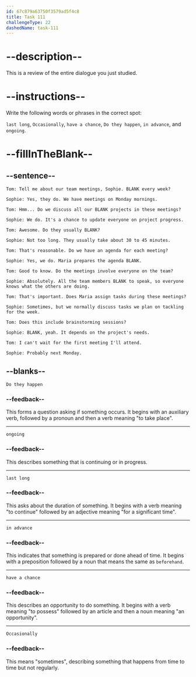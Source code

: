 ```yaml
---
id: 67c879a63750f3579ad5f4c8
title: Task 111
challengeType: 22
dashedName: task-111
---
```


<!-- REVIEW -->

# --description--

This is a review of the entire dialogue you just studied.

# --instructions--

Write the following words or phrases in the correct spot:

`last long`, `Occasionally`, `have a chance`, `Do they happen`, `in advance`, and `ongoing`.

# --fillInTheBlank--

## --sentence--

`Tom: Tell me about our team meetings, Sophie. BLANK every week?`

`Sophie: Yes, they do. We have meetings on Monday mornings.`

`Tom: Hmm... Do we discuss all our BLANK projects in these meetings?`

`Sophie: We do. It's a chance to update everyone on project progress.`

`Tom: Awesome. Do they usually BLANK?`

`Sophie: Not too long. They usually take about 30 to 45 minutes.`

`Tom: That's reasonable. Do we have an agenda for each meeting?`

`Sophie: Yes, we do. Maria prepares the agenda BLANK.`

`Tom: Good to know. Do the meetings involve everyone on the team?`

`Sophie: Absolutely. All the team members BLANK to speak, so everyone knows what the others are doing.`

`Tom: That's important. Does Maria assign tasks during these meetings?`

`Sophie: Sometimes, but we normally discuss tasks we plan on tackling for the week.`

`Tom: Does this include brainstorming sessions?`

`Sophie: BLANK, yeah. It depends on the project's needs.`

`Tom: I can't wait for the first meeting I'll attend.`

`Sophie: Probably next Monday.`

## --blanks--

`Do they happen`

### --feedback--

This forms a question asking if something occurs. It begins with an auxiliary verb, followed by a pronoun and then a verb meaning "to take place".

---

`ongoing`

### --feedback--

This describes something that is continuing or in progress.

---

`last long`

### --feedback--

This asks about the duration of something. It begins with a verb meaning "to continue" followed by an adjective meaning "for a significant time".

---

`in advance`

### --feedback--

This indicates that something is prepared or done ahead of time. It begins with a preposition followed by a noun that means the same as `beforehand`.

---

`have a chance`

### --feedback--

This describes an opportunity to do something. It begins with a verb meaning "to possess" followed by an article and then a noun meaning "an opportunity".

---

`Occasionally`

### --feedback--

This means "sometimes", describing something that happens from time to time but not regularly.
